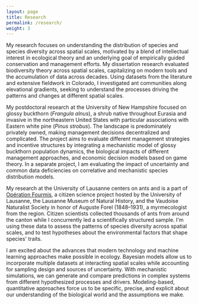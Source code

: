 ```yaml
---
layout: page
title: Research
permalink: /research/
weight: 3
---
```


My research focuses on understanding the distribution of species and species diversity across spatial scales, motivated by a blend of intellectual interest in ecological theory and an underlying goal of empirically guided conservation and management efforts. My dissertation research evaluated biodiversity theory across spatial scales, capitalizing on modern tools and the accumulation of data across decades. Using datasets from the literature and extensive fieldwork in Colorado, I investigated ant communities along elevational gradients, seeking to understand the processes driving the patterns and changes at different spatial scales.  

My postdoctoral research at the University of New Hampshire focused on glossy buckthorn (*Frangula alnus*), a shrub native throughout Eurasia and invasive in the northeastern United States with particular associations with Eastern white pine (*Pinus strobus*). The landscape is predominately privately owned, making management decisions decentralized and complicated. The project aims to evaluate different management strategies and incentive structures by integrating a mechanistic model of glossy buckthorn population dynamics, the biological impacts of different management approaches, and economic decision models based on game theory. In a separate project, I am evaluating the impact of uncertainty and common data deficiencies on correlative and mechanistic species distribution models.  

My research at the University of Lausanne centers on ants and is a part of [Opération Fourmis](https://wp.unil.ch/fourmisvaud), a citizen science project hosted by the University of Lausanne, the Lausanne Museum of Natural History, and the Vaudoise Naturalist Society in honor of Auguste Forel (1848–1931), a myrmecologist from the region. Citizen scientists collected thousands of ants from around the canton while I concurrently led a scientifically structured sample. I'm using these data to assess the patterns of species diversity across spatial scales, and to test hypotheses about the environmental factors that shape species' traits.  

I am excited about the advances that modern technology and machine learning approaches make possible in ecology. Bayesian models allow us to incorporate multiple datasets at interacting spatial scales while accounting for sampling design and sources of uncertainty. With mechanistic simulations, we can generate and compare predictions in complex systems from different hypothesized processes and drivers. Modeling-based, quantitative approaches force us to be specific, precise, and explicit about our understanding of the biological world and the assumptions we make. 
